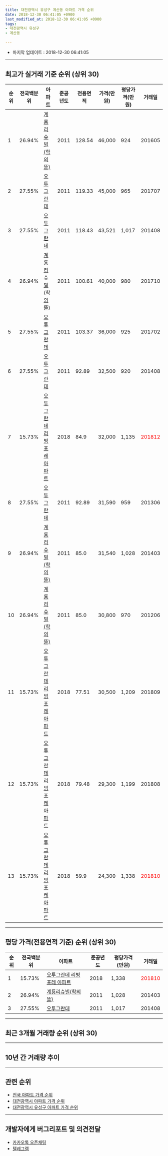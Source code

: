 ```yaml
---
title: 대전광역시 유성구 계산동 아파트 가격 순위
date: 2018-12-30 06:41:05 +0900
last_modified_at: 2018-12-30 06:41:05 +0900
tags:
- 대전광역시 유성구
- 계산동

---
```


* 마지막 업데이트 : 2018-12-30 06:41:05

---

## 최고가 실거래 기준 순위 (상위 30)


|순위|전국백분위|아파트|준공년도|전용면적|가격(만원)|평당가격(만원)|거래일|
|---|---|---|---|---|---|---|---|
|1|26.94%|[계룡리슈빌(학의뜰)](https://search.naver.com/search.naver?query=%EB%8C%80%EC%A0%84%EA%B4%91%EC%97%AD%EC%8B%9C+%EC%9C%A0%EC%84%B1%EA%B5%AC+%EA%B3%84%EC%82%B0%EB%8F%99+%EA%B3%84%EB%A3%A1%EB%A6%AC%EC%8A%88%EB%B9%8C%28%ED%95%99%EC%9D%98%EB%9C%B0%29)|2011|128.54|46,000|924|201605|
|2|27.55%|[오투그란데](https://search.naver.com/search.naver?query=%EB%8C%80%EC%A0%84%EA%B4%91%EC%97%AD%EC%8B%9C+%EC%9C%A0%EC%84%B1%EA%B5%AC+%EA%B3%84%EC%82%B0%EB%8F%99+%EC%98%A4%ED%88%AC%EA%B7%B8%EB%9E%80%EB%8D%B0)|2011|119.33|45,000|965|201707|
|3|27.55%|[오투그란데](https://search.naver.com/search.naver?query=%EB%8C%80%EC%A0%84%EA%B4%91%EC%97%AD%EC%8B%9C+%EC%9C%A0%EC%84%B1%EA%B5%AC+%EA%B3%84%EC%82%B0%EB%8F%99+%EC%98%A4%ED%88%AC%EA%B7%B8%EB%9E%80%EB%8D%B0)|2011|118.43|43,521|1,017|201408|
|4|26.94%|[계룡리슈빌(학의뜰)](https://search.naver.com/search.naver?query=%EB%8C%80%EC%A0%84%EA%B4%91%EC%97%AD%EC%8B%9C+%EC%9C%A0%EC%84%B1%EA%B5%AC+%EA%B3%84%EC%82%B0%EB%8F%99+%EA%B3%84%EB%A3%A1%EB%A6%AC%EC%8A%88%EB%B9%8C%28%ED%95%99%EC%9D%98%EB%9C%B0%29)|2011|100.61|40,000|980|201710|
|5|27.55%|[오투그란데](https://search.naver.com/search.naver?query=%EB%8C%80%EC%A0%84%EA%B4%91%EC%97%AD%EC%8B%9C+%EC%9C%A0%EC%84%B1%EA%B5%AC+%EA%B3%84%EC%82%B0%EB%8F%99+%EC%98%A4%ED%88%AC%EA%B7%B8%EB%9E%80%EB%8D%B0)|2011|103.37|36,000|925|201702|
|6|27.55%|[오투그란데](https://search.naver.com/search.naver?query=%EB%8C%80%EC%A0%84%EA%B4%91%EC%97%AD%EC%8B%9C+%EC%9C%A0%EC%84%B1%EA%B5%AC+%EA%B3%84%EC%82%B0%EB%8F%99+%EC%98%A4%ED%88%AC%EA%B7%B8%EB%9E%80%EB%8D%B0)|2011|92.89|32,500|920|201408|
|7|15.73%|[오투그란데 리빙포레 아파트](https://search.naver.com/search.naver?query=%EB%8C%80%EC%A0%84%EA%B4%91%EC%97%AD%EC%8B%9C+%EC%9C%A0%EC%84%B1%EA%B5%AC+%EA%B3%84%EC%82%B0%EB%8F%99+%EC%98%A4%ED%88%AC%EA%B7%B8%EB%9E%80%EB%8D%B0+%EB%A6%AC%EB%B9%99%ED%8F%AC%EB%A0%88+%EC%95%84%ED%8C%8C%ED%8A%B8)|2018|84.9|32,000|1,135|<span style="color:red">201812</span>|
|8|27.55%|[오투그란데](https://search.naver.com/search.naver?query=%EB%8C%80%EC%A0%84%EA%B4%91%EC%97%AD%EC%8B%9C+%EC%9C%A0%EC%84%B1%EA%B5%AC+%EA%B3%84%EC%82%B0%EB%8F%99+%EC%98%A4%ED%88%AC%EA%B7%B8%EB%9E%80%EB%8D%B0)|2011|92.89|31,590|959|201306|
|9|26.94%|[계룡리슈빌(학의뜰)](https://search.naver.com/search.naver?query=%EB%8C%80%EC%A0%84%EA%B4%91%EC%97%AD%EC%8B%9C+%EC%9C%A0%EC%84%B1%EA%B5%AC+%EA%B3%84%EC%82%B0%EB%8F%99+%EA%B3%84%EB%A3%A1%EB%A6%AC%EC%8A%88%EB%B9%8C%28%ED%95%99%EC%9D%98%EB%9C%B0%29)|2011|85.0|31,540|1,028|201403|
|10|26.94%|[계룡리슈빌(학의뜰)](https://search.naver.com/search.naver?query=%EB%8C%80%EC%A0%84%EA%B4%91%EC%97%AD%EC%8B%9C+%EC%9C%A0%EC%84%B1%EA%B5%AC+%EA%B3%84%EC%82%B0%EB%8F%99+%EA%B3%84%EB%A3%A1%EB%A6%AC%EC%8A%88%EB%B9%8C%28%ED%95%99%EC%9D%98%EB%9C%B0%29)|2011|85.0|30,800|970|201206|
|11|15.73%|[오투그란데 리빙포레 아파트](https://search.naver.com/search.naver?query=%EB%8C%80%EC%A0%84%EA%B4%91%EC%97%AD%EC%8B%9C+%EC%9C%A0%EC%84%B1%EA%B5%AC+%EA%B3%84%EC%82%B0%EB%8F%99+%EC%98%A4%ED%88%AC%EA%B7%B8%EB%9E%80%EB%8D%B0+%EB%A6%AC%EB%B9%99%ED%8F%AC%EB%A0%88+%EC%95%84%ED%8C%8C%ED%8A%B8)|2018|77.51|30,500|1,209|201809|
|12|15.73%|[오투그란데 리빙포레 아파트](https://search.naver.com/search.naver?query=%EB%8C%80%EC%A0%84%EA%B4%91%EC%97%AD%EC%8B%9C+%EC%9C%A0%EC%84%B1%EA%B5%AC+%EA%B3%84%EC%82%B0%EB%8F%99+%EC%98%A4%ED%88%AC%EA%B7%B8%EB%9E%80%EB%8D%B0+%EB%A6%AC%EB%B9%99%ED%8F%AC%EB%A0%88+%EC%95%84%ED%8C%8C%ED%8A%B8)|2018|79.48|29,300|1,199|201808|
|13|15.73%|[오투그란데 리빙포레 아파트](https://search.naver.com/search.naver?query=%EB%8C%80%EC%A0%84%EA%B4%91%EC%97%AD%EC%8B%9C+%EC%9C%A0%EC%84%B1%EA%B5%AC+%EA%B3%84%EC%82%B0%EB%8F%99+%EC%98%A4%ED%88%AC%EA%B7%B8%EB%9E%80%EB%8D%B0+%EB%A6%AC%EB%B9%99%ED%8F%AC%EB%A0%88+%EC%95%84%ED%8C%8C%ED%8A%B8)|2018|59.9|24,300|1,338|<span style="color:red">201810</span>|


---

## 평당 가격(전용면적 기준) 순위 (상위 30)


|순위|전국백분위|아파트|준공년도|평당가격(만원)|거래일|
|---|---|---|---|---|---|
|1|15.73%|[오투그란데 리빙포레 아파트](https://search.naver.com/search.naver?query=%EB%8C%80%EC%A0%84%EA%B4%91%EC%97%AD%EC%8B%9C+%EC%9C%A0%EC%84%B1%EA%B5%AC+%EA%B3%84%EC%82%B0%EB%8F%99+%EC%98%A4%ED%88%AC%EA%B7%B8%EB%9E%80%EB%8D%B0+%EB%A6%AC%EB%B9%99%ED%8F%AC%EB%A0%88+%EC%95%84%ED%8C%8C%ED%8A%B8)|2018|1,338|<span style="color:red">201810</span>|
|2|26.94%|[계룡리슈빌(학의뜰)](https://search.naver.com/search.naver?query=%EB%8C%80%EC%A0%84%EA%B4%91%EC%97%AD%EC%8B%9C+%EC%9C%A0%EC%84%B1%EA%B5%AC+%EA%B3%84%EC%82%B0%EB%8F%99+%EA%B3%84%EB%A3%A1%EB%A6%AC%EC%8A%88%EB%B9%8C%28%ED%95%99%EC%9D%98%EB%9C%B0%29)|2011|1,028|201403|
|3|27.55%|[오투그란데](https://search.naver.com/search.naver?query=%EB%8C%80%EC%A0%84%EA%B4%91%EC%97%AD%EC%8B%9C+%EC%9C%A0%EC%84%B1%EA%B5%AC+%EA%B3%84%EC%82%B0%EB%8F%99+%EC%98%A4%ED%88%AC%EA%B7%B8%EB%9E%80%EB%8D%B0)|2011|1,017|201408|


---

## 최근 3개월 거래량 순위 (상위 30)


<div style="width:100%;">
    <canvas id="deal_count_ranking" height="250"></canvas>
</div>


<script>
new Chart(document.getElementById("deal_count_ranking"), {
    type: 'horizontalBar',
    data: {
        labels: ['오투그란데', '계룡리슈빌(학의뜰)', '오투그란데 리빙포레 아파트'],
        datasets: [{
            label: '실거래 수',
            data: [47, 13, 10],
            borderColor: "rgba(255, 0, 128, 1)",
            backgroundColor: "rgba(255, 0, 128, 0.5)",
            fill: false,
        }]
    },
    options: {
        responsive: true,
        title: {
            display: true,
            text: '최근 3개월 거래량 순위'
        },
        tooltips: {
            mode: 'index',
            intersect: false,
            callbacks: {
                title: function(tooltipItems, data) {
                    return "실거래 수:";
                },
                label: function(tooltipItem, data) {
                    return data.labels[tooltipItem.index] + ": " + tooltipItem.xLabel;
                }
            }
        },
        hover: {
            mode: 'nearest',
            intersect: true
        },
        scales: {
            xAxes: [{
                display: true,
                scaleLabel: {
                    display: true,
                    labelString: '실거래 수'
                },
                ticks: {
                    suggestedMin: 0,
                }
            }],
            yAxes: [{
                display: true,
                ticks: {
                    autoSkip: false,
                    callback: function(value, index, values) {
                        if (value.length > 15)
                            return value.substr(0, 13) + "...";
                        else
                            return value;
                    }
                },
                scaleLabel: {
                    display: false,
                }
            }]
        }
    }
});

</script>


---

## 10년 간 거래량 추이


<div style="width:100%;">
    <canvas id="deal_progress" height="250"></canvas>
</div>

<script>
new Chart(document.getElementById("deal_progress"), {
    type: 'line',
    data: {
        labels: ['200812','200901','200902','200903','200904','200905','200906','200907','200908','200909','200910','200911','200912','201001','201002','201003','201004','201005','201006','201007','201008','201009','201010','201011','201012','201101','201102','201103','201104','201105','201106','201107','201108','201109','201110','201111','201112','201201','201202','201203','201204','201205','201206','201207','201208','201209','201210','201211','201212','201301','201302','201303','201304','201305','201306','201307','201308','201309','201310','201311','201312','201401','201402','201403','201404','201405','201406','201407','201408','201409','201410','201411','201412','201501','201502','201503','201504','201505','201506','201507','201508','201509','201510','201511','201512','201601','201602','201603','201604','201605','201606','201607','201608','201609','201610','201611','201612','201701','201702','201703','201704','201705','201706','201707','201708','201709','201710','201711','201712','201801','201802','201803','201804','201805','201806','201807','201808','201809','201810','201811','201812'],
        datasets: [{
            label: '실거래 수',
            pointRadius: 1,
            data: [0, 0, 0, 0, 0, 0, 0, 0, 0, 0, 0, 0, 0, 0, 0, 0, 0, 0, 0, 0, 0, 0, 0, 0, 0, 0, 0, 0, 0, 0, 0, 0, 0, 2, 8, 7, 9, 3, 4, 3, 4, 3, 10, 5, 2, 10, 21, 8, 19, 13, 12, 7, 14, 32, 23, 11, 17, 31, 31, 31, 30, 22, 33, 18, 19, 20, 28, 28, 32, 24, 33, 25, 27, 20, 12, 18, 9, 8, 13, 14, 10, 5, 11, 13, 12, 6, 7, 10, 18, 9, 9, 10, 10, 10, 17, 12, 12, 8, 4, 11, 3, 4, 5, 6, 14, 10, 9, 8, 8, 4, 4, 12, 8, 14, 7, 5, 11, 24, 27, 35, 8],
            borderColor: "rgba(255, 201, 14, 1)",
            backgroundColor: "rgba(255, 201, 14, 0.5)",
            fill: true,
        }]
    },
    options: {
        responsive: true,
        title: {
            display: true,
            text: '10년간 거래량 추이'
        },
        tooltips: {
            mode: 'index',
            intersect: false,
        },
        hover: {
            mode: 'nearest',
            intersect: true
        },
        scales: {
            xAxes: [{
                display: true,
                scaleLabel: {
                    display: true,
                    labelString: '년/월'
                }
            }],
            yAxes: [{
                display: true,
                ticks: {
                    suggestedMin: 0,
                },
                scaleLabel: {
                    display: true,
                    labelString: '실거래 수'
                }
            }]
        }
    }
});

</script>


---

## 관련 순위

- [전국 아파트 가격 순위](https://inasie.github.io/apt-ranking/전국)
- [대전광역시 아파트 가격 순위](https://inasie.github.io/apt-ranking/대전광역시)
- [대전광역시 유성구 아파트 가격 순위](https://inasie.github.io/apt-ranking/대전광역시-유성구)


---

## 개발자에게 버그리포트 및 의견전달

- [카카오톡 오픈채팅](https://open.kakao.com/o/gLJUAP4)
- [텔레그램](https://t.me/inasie)

